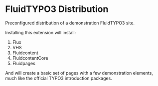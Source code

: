 FluidTYPO3 Distribution
=======================

Preconfigured distribution of a demonstration FluidTYPO3 site.

Installing this extension will install:

1. Flux
2. VHS
3. Fluidcontent
4. FluidcontentCore
5. Fluidpages

And will create a basic set of pages with a few demonstration elements, much like the official TYPO3 introduction packages.
